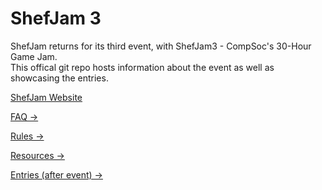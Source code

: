 # ShefJam 3

ShefJam returns for its third event, with ShefJam3 - CompSoc's 30-Hour Game Jam.  
This offical git repo hosts information about the event as well as showcasing the entries.

[ShefJam Website](https://shefcompsoc.uk/event/shefjam3)

[FAQ &rarr;](./FAQ.md)

[Rules &rarr;](./RULES.md)

[Resources &rarr;](./RESOURCES.md)

[Entries (after event) &rarr;](./Entries.md)
